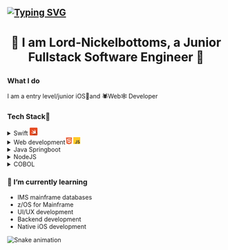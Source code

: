 ## [![Typing SVG](https://readme-typing-svg.demolab.com?font=Sixtyfour+Convergence&pause=1000&color=F7721D&center=true&width=600&lines=INSERT+COIN(S)+TO+CONTINUE)](https://git.io/typing-svg)
# <p align="center">🍜 I am Lord-Nickelbottoms, a Junior Fullstack Software Engineer 🍫</p>

### What I do
I am a entry level/junior iOS📱and 🕷️Web🕸️ Developer

### Tech Stack🧳
<details>
    <summary>Swift <img src="icons/swift.png" width="18" /> </summary>
    UIKit and SwiftUI (1 year)
</details>
<details>
    <summary>Web development<img src="icons/html-5-svgrepo-com.svg" width="18" /><img src="icons/js-svgrepo-com.svg" width="18" /></summary>
    HTML, CSS, JavaScript (2 years)
</details>
<details>
    <summary>Java Springboot</summary>
    Backend development with PostgreSQL database integration (1 year)
</details>
<details>
    <summary>NodeJS</summary>
    Basic API development and Database operations with PostgreSQL (1 year)
</details>
<details>
    <summary>COBOL</summary>
    VSAM file processing and SORT operations (1 year)
</details>

### 🌱 I’m currently learning 
- IMS mainframe databases
- z/OS for Mainframe
- UI/UX development
- Backend development
- Native iOS development

![Snake animation](https://github.com/thepiyushmalhotra/thepiyushmalhotra/blob/output/github-contribution-grid-snake.svg)

<!--
**Lord-Nickelbottoms/Lord-Nickelbottoms** is a ✨ _special_ ✨ repository because its `README.md` (this file) appears on your GitHub profile.

Here are some ideas to get you started:

- 🔭 I’m currently working on ...
- 🌱 I’m currently learning ...
- 👯 I’m looking to collaborate on ...
- 🤔 I’m looking for help with ...
- 💬 Ask me about ...
- 📫 How to reach me: ...
- 😄 Pronouns: ...
- ⚡ Fun fact: ...
-->
